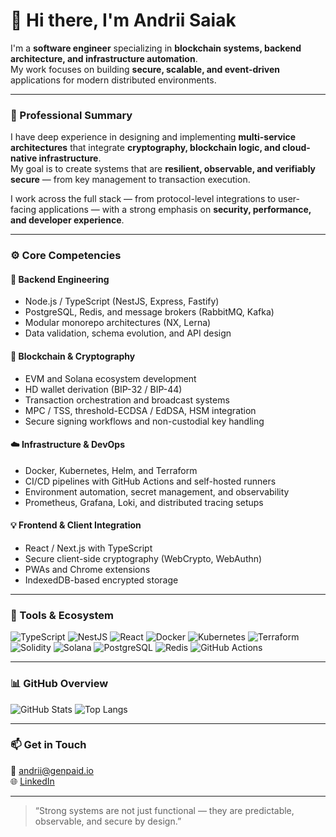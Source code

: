 # 👋 Hi there, I'm Andrii Saiak

I'm a **software engineer** specializing in **blockchain systems, backend architecture, and infrastructure automation**.  
My work focuses on building **secure, scalable, and event-driven** applications for modern distributed environments.

---

### 🧠 Professional Summary

I have deep experience in designing and implementing **multi-service architectures** that integrate **cryptography, blockchain logic, and cloud-native infrastructure**.  
My goal is to create systems that are **resilient, observable, and verifiably secure** — from key management to transaction execution.

I work across the full stack — from protocol-level integrations to user-facing applications — with a strong emphasis on **security, performance, and developer experience**.

---

### ⚙️ Core Competencies

#### 🧩 Backend Engineering
- Node.js / TypeScript (NestJS, Express, Fastify)
- PostgreSQL, Redis, and message brokers (RabbitMQ, Kafka)
- Modular monorepo architectures (NX, Lerna)
- Data validation, schema evolution, and API design

#### 🔐 Blockchain & Cryptography
- EVM and Solana ecosystem development
- HD wallet derivation (BIP-32 / BIP-44)
- Transaction orchestration and broadcast systems
- MPC / TSS, threshold-ECDSA / EdDSA, HSM integration
- Secure signing workflows and non-custodial key handling

#### ☁️ Infrastructure & DevOps
- Docker, Kubernetes, Helm, and Terraform
- CI/CD pipelines with GitHub Actions and self-hosted runners
- Environment automation, secret management, and observability
- Prometheus, Grafana, Loki, and distributed tracing setups

#### 💡 Frontend & Client Integration
- React / Next.js with TypeScript
- Secure client-side cryptography (WebCrypto, WebAuthn)
- PWAs and Chrome extensions
- IndexedDB-based encrypted storage

---

### 🧰 Tools & Ecosystem
![TypeScript](https://img.shields.io/badge/TypeScript-007ACC?style=flat&logo=typescript&logoColor=white)
![NestJS](https://img.shields.io/badge/NestJS-E0234E?style=flat&logo=nestjs&logoColor=white)
![React](https://img.shields.io/badge/React-20232A?style=flat&logo=react&logoColor=61DAFB)
![Docker](https://img.shields.io/badge/Docker-2496ED?style=flat&logo=docker&logoColor=white)
![Kubernetes](https://img.shields.io/badge/Kubernetes-326CE5?style=flat&logo=kubernetes&logoColor=white)
![Terraform](https://img.shields.io/badge/Terraform-844FBA?style=flat&logo=terraform&logoColor=white)
![Solidity](https://img.shields.io/badge/Solidity-363636?style=flat&logo=solidity&logoColor=white)
![Solana](https://img.shields.io/badge/Solana-9945FF?style=flat&logo=solana&logoColor=white)
![PostgreSQL](https://img.shields.io/badge/PostgreSQL-316192?style=flat&logo=postgresql&logoColor=white)
![Redis](https://img.shields.io/badge/Redis-DC382D?style=flat&logo=redis&logoColor=white)
![GitHub Actions](https://img.shields.io/badge/GitHub%20Actions-2088FF?style=flat&logo=github-actions&logoColor=white)

---

### 📊 GitHub Overview

![GitHub Stats](https://github-readme-stats.vercel.app/api?username=andriisaiak&show_icons=true&theme=tokyonight)
![Top Langs](https://github-readme-stats.vercel.app/api/top-langs/?username=andriisaiak&layout=compact&theme=tokyonight)

---

### 📫 Get in Touch

📧 [andrii@genpaid.io](mailto:andrii@genpaid.io)  
🌐 [LinkedIn](https://linkedin.com/in/andriisaiak)

---

> “Strong systems are not just functional — they are predictable, observable, and secure by design.”
